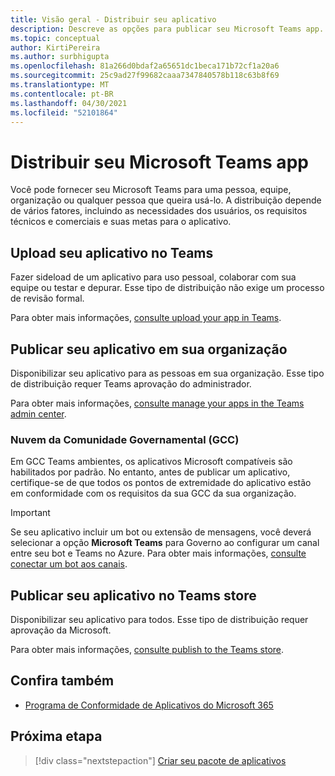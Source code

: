 ```yaml
---
title: Visão geral - Distribuir seu aplicativo
description: Descreve as opções para publicar seu Microsoft Teams app.
ms.topic: conceptual
author: KirtiPereira
ms.author: surbhigupta
ms.openlocfilehash: 81a266d0bdaf2a65651dc1beca171b72cf1a20a6
ms.sourcegitcommit: 25c9ad27f99682caaa7347840578b118c63b8f69
ms.translationtype: MT
ms.contentlocale: pt-BR
ms.lasthandoff: 04/30/2021
ms.locfileid: "52101864"
---
```

# <a name="distribute-your-microsoft-teams-app"></a>Distribuir seu Microsoft Teams app

Você pode fornecer seu Microsoft Teams para uma pessoa, equipe, organização ou qualquer pessoa que queira usá-lo. A distribuição depende de vários fatores, incluindo as necessidades dos usuários, os requisitos técnicos e comerciais e suas metas para o aplicativo.

## <a name="upload-your-app-in-teams"></a>Upload seu aplicativo no Teams

Fazer sideload de um aplicativo para uso pessoal, colaborar com sua equipe ou testar e depurar. Esse tipo de distribuição não exige um processo de revisão formal.

Para obter mais informações, [consulte upload your app in Teams](apps-upload.md).

## <a name="publish-your-app-to-your-org"></a>Publicar seu aplicativo em sua organização

Disponibilizar seu aplicativo para as pessoas em sua organização. Esse tipo de distribuição requer Teams aprovação do administrador.

Para obter mais informações, [consulte manage your apps in the Teams admin center](https://docs.microsoft.com/MicrosoftTeams/manage-apps?toc=%2Fmicrosoftteams%2Fplatform%2Ftoc.json&bc=%2FMicrosoftTeams%2Fbreadcrumb%2Ftoc.json).

### <a name="government-community-cloud-gcc-organizations"></a>Nuvem da Comunidade Governamental (GCC)

Em GCC Teams ambientes, os aplicativos Microsoft compatíveis são habilitados por padrão. No entanto, antes de publicar um aplicativo, certifique-se de que todos os pontos de extremidade do aplicativo estão em conformidade com os requisitos da sua GCC da sua organização.

> [!IMPORTANT]
>Se seu aplicativo incluir um bot ou extensão de mensagens, você deverá selecionar a opção **Microsoft Teams** para Governo ao configurar um canal entre seu bot e Teams no Azure. Para obter mais informações, [consulte conectar um bot aos canais](/azure/bot-service/bot-service-manage-channels?view=azure-bot-service-4.0&preserve-view=true).

## <a name="publish-your-app-to-the-teams-store"></a>Publicar seu aplicativo no Teams store

Disponibilizar seu aplicativo para todos. Esse tipo de distribuição requer aprovação da Microsoft.

Para obter mais informações, [consulte publish to the Teams store](~/concepts/deploy-and-publish/appsource/publish.md).

## <a name="see-also"></a>Confira também

* [Programa de Conformidade de Aplicativos do Microsoft 365](/microsoft-365-app-certification/overview)

## <a name="next-step"></a>Próxima etapa

> [!div class="nextstepaction"]
> [Criar seu pacote de aplicativos](~/concepts/build-and-test/apps-package.md)
